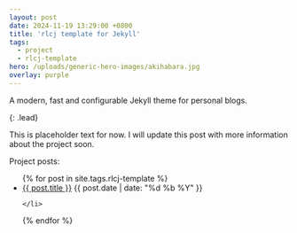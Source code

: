 ```yaml
---
layout: post
date: 2024-11-19 13:29:00 +0800
title: 'rlcj template for Jekyll'
tags:
  - project
  - rlcj-template
hero: /uploads/generic-hero-images/akihabara.jpg
overlay: purple
---
```


A modern, fast and configurable Jekyll theme for personal blogs.

{: .lead}

This is placeholder text for now. I will update this post with more information about the project soon.

Project posts:
<ul>
  {% for post in site.tags.rlcj-template %}
    <li>
      <a href="{{ post.url }}">{{ post.title }}</a>
      <span>{{ post.date | date: "%d %b %Y" }}</span>
      
    </li>
  {% endfor %}
</ul>
